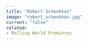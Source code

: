 ```yaml
---
title: "Robert Schenkkan"
image: "robert_schenkkan.jpg"
current: "false"
related:
- Rolling World Premieres
---
```

